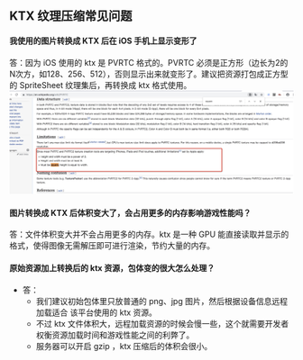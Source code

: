 ## KTX 纹理压缩常见问题

#### 我使用的图片转换成 KTX 后在 iOS 手机上显示变形了
答：因为 iOS 使用的 ktx 是 PVRTC 格式的。PVRTC 必须是正方形（边长为2的N次方，如128、256、512），否则显示出来就变形了。建议把资源打包成正方型的 SpriteSheet 纹理集后，再转换成 ktx 格式使用。
![](p1.png)

#### 图片转换成 KTX 后体积变大了，会占用更多的内存影响游戏性能吗？
答：文件体积变大并不会占用更多的内存。ktx 是一种 GPU 能直接读取并显示的格式，使得图像无需解压即可进行渲染，节约大量的内存。

#### 原始资源加上转换后的 ktx 资源，包体变的很大怎么处理？
* 答：
	* 我们建议初始包体里只放普通的 png、jpg 图片，然后根据设备信息远程加载适合	该平台使用的 ktx 资源。
	* 不过 ktx 文件体积大，远程加载资源的时候会慢一些，这个就需要开发者权衡资源加载时间和游戏性能之间的利弊了。
	* 服务器可以开启 gzip ，ktx 压缩后的体积会很小。